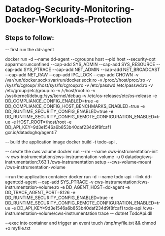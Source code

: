 # Datadog-Security-Monitoring-Docker-Workloads-Protection

## **Steps to follow:**

-- first run the dd-agent 

docker run -d --name dd-agent   --cgroupns host   --pid host   --security-opt apparmor:unconfined   --cap-add SYS_ADMIN   --cap-add SYS_RESOURCE   --cap-add SYS_PTRACE   --cap-add NET_ADMIN   --cap-add NET_BROADCAST   --cap-add NET_RAW   --cap-add IPC_LOCK   --cap-add CHOWN   -v /var/run/docker.sock:/var/run/docker.sock:ro   -v /proc/:/host/proc/:ro   -v /sys/fs/cgroup/:/host/sys/fs/cgroup:ro   -v /etc/passwd:/etc/passwd:ro   -v /etc/group:/etc/group:ro   -v /:/host/root:ro   -v /sys/kernel/debug:/sys/kernel/debug   -v /etc/os-release:/etc/os-release   -e DD_COMPLIANCE_CONFIG_ENABLED=true   -e DD_COMPLIANCE_CONFIG_HOST_BENCHMARKS_ENABLED=true   -e DD_RUNTIME_SECURITY_CONFIG_ENABLED=true   -e DD_RUNTIME_SECURITY_CONFIG_REMOTE_CONFIGURATION_ENABLED=true   -e HOST_ROOT=/host/root   -e DD_API_KEY=9d3e1546a6b853b40daf234d9f8fcaf1   gcr.io/datadoghq/agent:7


-- build the application image
docker build -t todo-api .

-- create the cws volume
docker run --rm   --name cws-instrumentation-init   -v cws-instrumentation:/cws-instrumentation-volume   -u 0   datadog/cws-instrumentation:7.63.1   /cws-instrumentation setup --cws-volume-mount /cws-instrumentation-volume


--run the application container
docker run -d --name todo-api   --link dd-agent:dd-agent   --cap-add SYS_PTRACE   -v cws-instrumentation:/cws-instrumentation-volume:ro   -e DD_AGENT_HOST=dd-agent   -e DD_TRACE_AGENT_PORT=8126   -e DD_RUNTIME_SECURITY_CONFIG_ENABLED=true   -e DD_RUNTIME_SECURITY_CONFIG_REMOTE_CONFIGURATION_ENABLED=true   -e DD_API_KEY=9d3e1546a6b853b40daf234d9f8fcaf1  todo-api  /cws-instrumentation-volume/cws-instrumentation trace -- dotnet TodoApi.dll


--exec into container and trigger an event
touch /tmp/myfile.txt && chmod +x myfile.txt

